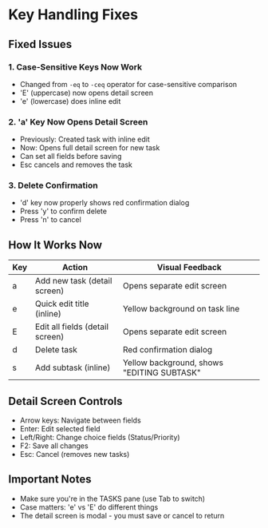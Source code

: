 # Key Handling Fixes

## Fixed Issues

### 1. **Case-Sensitive Keys Now Work**
- Changed from `-eq` to `-ceq` operator for case-sensitive comparison
- 'E' (uppercase) now opens detail screen
- 'e' (lowercase) does inline edit

### 2. **'a' Key Now Opens Detail Screen**
- Previously: Created task with inline edit
- Now: Opens full detail screen for new task
- Can set all fields before saving
- Esc cancels and removes the task

### 3. **Delete Confirmation**
- 'd' key now properly shows red confirmation dialog
- Press 'y' to confirm delete
- Press 'n' to cancel

## How It Works Now

| Key | Action | Visual Feedback |
|-----|--------|----------------|
| a | Add new task (detail screen) | Opens separate edit screen |
| e | Quick edit title (inline) | Yellow background on task line |
| E | Edit all fields (detail screen) | Opens separate edit screen |
| d | Delete task | Red confirmation dialog |
| s | Add subtask (inline) | Yellow background, shows "EDITING SUBTASK" |

## Detail Screen Controls
- Arrow keys: Navigate between fields
- Enter: Edit selected field
- Left/Right: Change choice fields (Status/Priority)
- F2: Save all changes
- Esc: Cancel (removes new tasks)

## Important Notes
- Make sure you're in the TASKS pane (use Tab to switch)
- Case matters: 'e' vs 'E' do different things
- The detail screen is modal - you must save or cancel to return